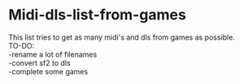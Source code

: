 # Midi-dls-list-from-games
This list tries to get as many midi's and dls from games as possible.                                                                                                                                        
TO-DO:                                         
-rename a lot of filenames                                  
-convert sf2 to dls                                   
-complete some games
